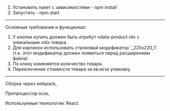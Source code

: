 1. Установить пакет с зависимостями - npm install
2. Запустить - npm start

--------------------
Основные требования и функционал:
1.	У кнопки купить должен быть атрибут «data-product-id» с уникальным «id» товара.
2.	Для картинок использовать строковый модификатор  ‘_220x220_1’. (т.е. этот модификатор должен появиться перед расширением файла)
3.	По клику изменяется количество товара.
4.	Переключение стоимости товара за кв.м/за упаковку

---------------
Сборка через webpack,

Препроцессор scss,

Используемые технологии: React.

